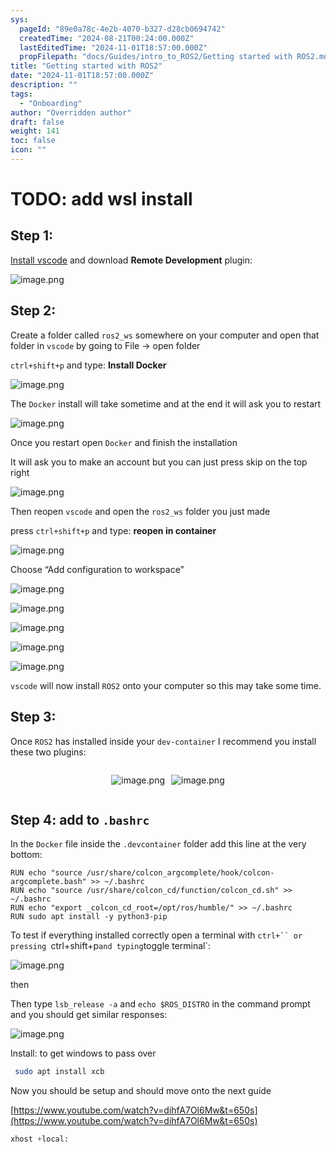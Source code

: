 ```yaml
---
sys:
  pageId: "89e0a78c-4e2b-4070-b327-d28cb0694742"
  createdTime: "2024-08-21T00:24:00.000Z"
  lastEditedTime: "2024-11-01T18:57:00.000Z"
  propFilepath: "docs/Guides/intro_to_ROS2/Getting started with ROS2.md"
title: "Getting started with ROS2"
date: "2024-11-01T18:57:00.000Z"
description: ""
tags:
  - "Onboarding"
author: "Overridden author"
draft: false
weight: 141
toc: false
icon: ""
---
```


# TODO: add wsl install

## Step 1:

[Install vscode](https://code.visualstudio.com/download) and download **Remote Development** plugin:

![image.png](https://prod-files-secure.s3.us-west-2.amazonaws.com/d518164a-d88e-44d1-a4ee-3adb3bd8bce0/efb52993-1881-4a40-b95e-6f020334f022/image.png?X-Amz-Algorithm=AWS4-HMAC-SHA256&X-Amz-Content-Sha256=UNSIGNED-PAYLOAD&X-Amz-Credential=ASIAZI2LB466W7ISMSDX%2F20250505%2Fus-west-2%2Fs3%2Faws4_request&X-Amz-Date=20250505T004342Z&X-Amz-Expires=3600&X-Amz-Security-Token=IQoJb3JpZ2luX2VjEHUaCXVzLXdlc3QtMiJHMEUCIQDDre2nWlG3f3aMxLIpIs5Ur8sr7cwPaISInUrxXlvpMAIgdM888Iugpz6ZzEkBOIJTBEHeJCKG%2FYpww6AdSu%2BUDxEq%2FwMIHhAAGgw2Mzc0MjMxODM4MDUiDA8saPgUdteCQh0isircAzMFe0eXH4rYmJpykVqWlm8CJ%2FLUl%2Fl3paTy1hxHta%2BbsGJ%2Fkohk2igbx7tGkiDUhiXQKMbBJvvaG9NFqNjXzCPvGrRjzZw%2FjN0UtrmZsEPUs5FzhwpNGmzuqwRiszT7XjvoOJu9Ie54IO2t3sDwwbYVaLUTf%2Bm2URqFEUZZjZm0owFYG0U%2B9qHl4o4YtbSxzIkcJVl5sGKdtzjMKF4%2FhnCN%2B2834OjB6jd8OxJknvR7vBvF0k9QntvK2G5BQLpUuok1gJRJGBmDk4BPhenYu1m4I7XWa86fV5Wtn38KjSaBZaDBXFFqOHD8Yq73xSelD%2BzXPar5MjtXPwYU6T6S9gDjbsvzTQGAuwWqULOFkUTFbSZLtDdqiyPqCQQg%2Bqlh97VjDqcd0EJFuQYQdwL652z81VNaMemQyWm8AO%2FkEYcfGTJdDDnp2zuriC2KWvpQxRQtNtkF%2F74PUkxjMYuZ3cFm%2FO0Zyrmg4WK15TpUbW2zStQoxPBhyb497%2B6LhPjIazLSfVNFTe6Y6TplSNivFTPJ0o5QDyN1w5IU%2F5KZot19VVA1fDOHMlzfQWuagKxKItfQplFJHGg7rdrS3u784mFaKwtstLxdKZUKv0PZs%2Bk1r0WoM759kKFuB8clMOCs38AGOqUB8GW0qGGXYa3HSs%2FZWhNyKTfXgxzFa3P5Vv0sNrTMVH40Um7Ayrht%2FRKvDvi3KmPDHKnuntQu5QdXXConvCC9dkMHJ8hMRf7Z7gyPcVf6RCk9qLdBe38ZTAIODITzD85VZ3vLzXUdCvx02dj0J83kaeMwf7Wxa%2BwNHNJ7VldpRgytfbzj4i%2F8qFBf43M1sEmIFJ3b1BMjOMiaOjkQDi1XCvE4RCLV&X-Amz-Signature=e2abffce464c696cba15e434a4cc9cec61712f859a6a249c2fd7bd5c04e2cd52&X-Amz-SignedHeaders=host&x-id=GetObject)

## Step 2:

Create a folder called `ros2_ws` somewhere on your computer and open that folder in `vscode` by going to File → open folder 

`ctrl+shift+p` and type: **Install Docker**

![image.png](https://prod-files-secure.s3.us-west-2.amazonaws.com/d518164a-d88e-44d1-a4ee-3adb3bd8bce0/2269dc0e-1cd5-47ff-bceb-c04ad9b2eab0/image.png?X-Amz-Algorithm=AWS4-HMAC-SHA256&X-Amz-Content-Sha256=UNSIGNED-PAYLOAD&X-Amz-Credential=ASIAZI2LB466W7ISMSDX%2F20250505%2Fus-west-2%2Fs3%2Faws4_request&X-Amz-Date=20250505T004342Z&X-Amz-Expires=3600&X-Amz-Security-Token=IQoJb3JpZ2luX2VjEHUaCXVzLXdlc3QtMiJHMEUCIQDDre2nWlG3f3aMxLIpIs5Ur8sr7cwPaISInUrxXlvpMAIgdM888Iugpz6ZzEkBOIJTBEHeJCKG%2FYpww6AdSu%2BUDxEq%2FwMIHhAAGgw2Mzc0MjMxODM4MDUiDA8saPgUdteCQh0isircAzMFe0eXH4rYmJpykVqWlm8CJ%2FLUl%2Fl3paTy1hxHta%2BbsGJ%2Fkohk2igbx7tGkiDUhiXQKMbBJvvaG9NFqNjXzCPvGrRjzZw%2FjN0UtrmZsEPUs5FzhwpNGmzuqwRiszT7XjvoOJu9Ie54IO2t3sDwwbYVaLUTf%2Bm2URqFEUZZjZm0owFYG0U%2B9qHl4o4YtbSxzIkcJVl5sGKdtzjMKF4%2FhnCN%2B2834OjB6jd8OxJknvR7vBvF0k9QntvK2G5BQLpUuok1gJRJGBmDk4BPhenYu1m4I7XWa86fV5Wtn38KjSaBZaDBXFFqOHD8Yq73xSelD%2BzXPar5MjtXPwYU6T6S9gDjbsvzTQGAuwWqULOFkUTFbSZLtDdqiyPqCQQg%2Bqlh97VjDqcd0EJFuQYQdwL652z81VNaMemQyWm8AO%2FkEYcfGTJdDDnp2zuriC2KWvpQxRQtNtkF%2F74PUkxjMYuZ3cFm%2FO0Zyrmg4WK15TpUbW2zStQoxPBhyb497%2B6LhPjIazLSfVNFTe6Y6TplSNivFTPJ0o5QDyN1w5IU%2F5KZot19VVA1fDOHMlzfQWuagKxKItfQplFJHGg7rdrS3u784mFaKwtstLxdKZUKv0PZs%2Bk1r0WoM759kKFuB8clMOCs38AGOqUB8GW0qGGXYa3HSs%2FZWhNyKTfXgxzFa3P5Vv0sNrTMVH40Um7Ayrht%2FRKvDvi3KmPDHKnuntQu5QdXXConvCC9dkMHJ8hMRf7Z7gyPcVf6RCk9qLdBe38ZTAIODITzD85VZ3vLzXUdCvx02dj0J83kaeMwf7Wxa%2BwNHNJ7VldpRgytfbzj4i%2F8qFBf43M1sEmIFJ3b1BMjOMiaOjkQDi1XCvE4RCLV&X-Amz-Signature=46eee5275067f78623b4b351f0932dc7af0414186708566fea2c3ae0bc220a77&X-Amz-SignedHeaders=host&x-id=GetObject)

The `Docker` install will take sometime and at the end it will ask you to restart

![image.png](https://prod-files-secure.s3.us-west-2.amazonaws.com/d518164a-d88e-44d1-a4ee-3adb3bd8bce0/ed233f78-be33-4b1f-b89c-9c346c0e961e/image.png?X-Amz-Algorithm=AWS4-HMAC-SHA256&X-Amz-Content-Sha256=UNSIGNED-PAYLOAD&X-Amz-Credential=ASIAZI2LB466W7ISMSDX%2F20250505%2Fus-west-2%2Fs3%2Faws4_request&X-Amz-Date=20250505T004342Z&X-Amz-Expires=3600&X-Amz-Security-Token=IQoJb3JpZ2luX2VjEHUaCXVzLXdlc3QtMiJHMEUCIQDDre2nWlG3f3aMxLIpIs5Ur8sr7cwPaISInUrxXlvpMAIgdM888Iugpz6ZzEkBOIJTBEHeJCKG%2FYpww6AdSu%2BUDxEq%2FwMIHhAAGgw2Mzc0MjMxODM4MDUiDA8saPgUdteCQh0isircAzMFe0eXH4rYmJpykVqWlm8CJ%2FLUl%2Fl3paTy1hxHta%2BbsGJ%2Fkohk2igbx7tGkiDUhiXQKMbBJvvaG9NFqNjXzCPvGrRjzZw%2FjN0UtrmZsEPUs5FzhwpNGmzuqwRiszT7XjvoOJu9Ie54IO2t3sDwwbYVaLUTf%2Bm2URqFEUZZjZm0owFYG0U%2B9qHl4o4YtbSxzIkcJVl5sGKdtzjMKF4%2FhnCN%2B2834OjB6jd8OxJknvR7vBvF0k9QntvK2G5BQLpUuok1gJRJGBmDk4BPhenYu1m4I7XWa86fV5Wtn38KjSaBZaDBXFFqOHD8Yq73xSelD%2BzXPar5MjtXPwYU6T6S9gDjbsvzTQGAuwWqULOFkUTFbSZLtDdqiyPqCQQg%2Bqlh97VjDqcd0EJFuQYQdwL652z81VNaMemQyWm8AO%2FkEYcfGTJdDDnp2zuriC2KWvpQxRQtNtkF%2F74PUkxjMYuZ3cFm%2FO0Zyrmg4WK15TpUbW2zStQoxPBhyb497%2B6LhPjIazLSfVNFTe6Y6TplSNivFTPJ0o5QDyN1w5IU%2F5KZot19VVA1fDOHMlzfQWuagKxKItfQplFJHGg7rdrS3u784mFaKwtstLxdKZUKv0PZs%2Bk1r0WoM759kKFuB8clMOCs38AGOqUB8GW0qGGXYa3HSs%2FZWhNyKTfXgxzFa3P5Vv0sNrTMVH40Um7Ayrht%2FRKvDvi3KmPDHKnuntQu5QdXXConvCC9dkMHJ8hMRf7Z7gyPcVf6RCk9qLdBe38ZTAIODITzD85VZ3vLzXUdCvx02dj0J83kaeMwf7Wxa%2BwNHNJ7VldpRgytfbzj4i%2F8qFBf43M1sEmIFJ3b1BMjOMiaOjkQDi1XCvE4RCLV&X-Amz-Signature=a77fbf7813a6df349def9f1c8ae26472a4b50c534fd233bd5dbafbecef8ef1fa&X-Amz-SignedHeaders=host&x-id=GetObject)

Once you restart open `Docker` and finish the installation

It will ask you to make an account but you can just press skip on the top right

![image.png](https://prod-files-secure.s3.us-west-2.amazonaws.com/d518164a-d88e-44d1-a4ee-3adb3bd8bce0/21010ad9-1659-4fd9-9f59-9932a09b2a3d/image.png?X-Amz-Algorithm=AWS4-HMAC-SHA256&X-Amz-Content-Sha256=UNSIGNED-PAYLOAD&X-Amz-Credential=ASIAZI2LB466W7ISMSDX%2F20250505%2Fus-west-2%2Fs3%2Faws4_request&X-Amz-Date=20250505T004342Z&X-Amz-Expires=3600&X-Amz-Security-Token=IQoJb3JpZ2luX2VjEHUaCXVzLXdlc3QtMiJHMEUCIQDDre2nWlG3f3aMxLIpIs5Ur8sr7cwPaISInUrxXlvpMAIgdM888Iugpz6ZzEkBOIJTBEHeJCKG%2FYpww6AdSu%2BUDxEq%2FwMIHhAAGgw2Mzc0MjMxODM4MDUiDA8saPgUdteCQh0isircAzMFe0eXH4rYmJpykVqWlm8CJ%2FLUl%2Fl3paTy1hxHta%2BbsGJ%2Fkohk2igbx7tGkiDUhiXQKMbBJvvaG9NFqNjXzCPvGrRjzZw%2FjN0UtrmZsEPUs5FzhwpNGmzuqwRiszT7XjvoOJu9Ie54IO2t3sDwwbYVaLUTf%2Bm2URqFEUZZjZm0owFYG0U%2B9qHl4o4YtbSxzIkcJVl5sGKdtzjMKF4%2FhnCN%2B2834OjB6jd8OxJknvR7vBvF0k9QntvK2G5BQLpUuok1gJRJGBmDk4BPhenYu1m4I7XWa86fV5Wtn38KjSaBZaDBXFFqOHD8Yq73xSelD%2BzXPar5MjtXPwYU6T6S9gDjbsvzTQGAuwWqULOFkUTFbSZLtDdqiyPqCQQg%2Bqlh97VjDqcd0EJFuQYQdwL652z81VNaMemQyWm8AO%2FkEYcfGTJdDDnp2zuriC2KWvpQxRQtNtkF%2F74PUkxjMYuZ3cFm%2FO0Zyrmg4WK15TpUbW2zStQoxPBhyb497%2B6LhPjIazLSfVNFTe6Y6TplSNivFTPJ0o5QDyN1w5IU%2F5KZot19VVA1fDOHMlzfQWuagKxKItfQplFJHGg7rdrS3u784mFaKwtstLxdKZUKv0PZs%2Bk1r0WoM759kKFuB8clMOCs38AGOqUB8GW0qGGXYa3HSs%2FZWhNyKTfXgxzFa3P5Vv0sNrTMVH40Um7Ayrht%2FRKvDvi3KmPDHKnuntQu5QdXXConvCC9dkMHJ8hMRf7Z7gyPcVf6RCk9qLdBe38ZTAIODITzD85VZ3vLzXUdCvx02dj0J83kaeMwf7Wxa%2BwNHNJ7VldpRgytfbzj4i%2F8qFBf43M1sEmIFJ3b1BMjOMiaOjkQDi1XCvE4RCLV&X-Amz-Signature=ded590e43a7680ed30d0526eff69fe9f1c074d87a76ffb021a606361a9d3322c&X-Amz-SignedHeaders=host&x-id=GetObject)

Then reopen `vscode` and open the `ros2_ws` folder you just made

press `ctrl+shift+p` and type: **reopen in container**

![image.png](https://prod-files-secure.s3.us-west-2.amazonaws.com/d518164a-d88e-44d1-a4ee-3adb3bd8bce0/4e93b8c2-41ad-488c-8095-c74205196118/image.png?X-Amz-Algorithm=AWS4-HMAC-SHA256&X-Amz-Content-Sha256=UNSIGNED-PAYLOAD&X-Amz-Credential=ASIAZI2LB466W7ISMSDX%2F20250505%2Fus-west-2%2Fs3%2Faws4_request&X-Amz-Date=20250505T004342Z&X-Amz-Expires=3600&X-Amz-Security-Token=IQoJb3JpZ2luX2VjEHUaCXVzLXdlc3QtMiJHMEUCIQDDre2nWlG3f3aMxLIpIs5Ur8sr7cwPaISInUrxXlvpMAIgdM888Iugpz6ZzEkBOIJTBEHeJCKG%2FYpww6AdSu%2BUDxEq%2FwMIHhAAGgw2Mzc0MjMxODM4MDUiDA8saPgUdteCQh0isircAzMFe0eXH4rYmJpykVqWlm8CJ%2FLUl%2Fl3paTy1hxHta%2BbsGJ%2Fkohk2igbx7tGkiDUhiXQKMbBJvvaG9NFqNjXzCPvGrRjzZw%2FjN0UtrmZsEPUs5FzhwpNGmzuqwRiszT7XjvoOJu9Ie54IO2t3sDwwbYVaLUTf%2Bm2URqFEUZZjZm0owFYG0U%2B9qHl4o4YtbSxzIkcJVl5sGKdtzjMKF4%2FhnCN%2B2834OjB6jd8OxJknvR7vBvF0k9QntvK2G5BQLpUuok1gJRJGBmDk4BPhenYu1m4I7XWa86fV5Wtn38KjSaBZaDBXFFqOHD8Yq73xSelD%2BzXPar5MjtXPwYU6T6S9gDjbsvzTQGAuwWqULOFkUTFbSZLtDdqiyPqCQQg%2Bqlh97VjDqcd0EJFuQYQdwL652z81VNaMemQyWm8AO%2FkEYcfGTJdDDnp2zuriC2KWvpQxRQtNtkF%2F74PUkxjMYuZ3cFm%2FO0Zyrmg4WK15TpUbW2zStQoxPBhyb497%2B6LhPjIazLSfVNFTe6Y6TplSNivFTPJ0o5QDyN1w5IU%2F5KZot19VVA1fDOHMlzfQWuagKxKItfQplFJHGg7rdrS3u784mFaKwtstLxdKZUKv0PZs%2Bk1r0WoM759kKFuB8clMOCs38AGOqUB8GW0qGGXYa3HSs%2FZWhNyKTfXgxzFa3P5Vv0sNrTMVH40Um7Ayrht%2FRKvDvi3KmPDHKnuntQu5QdXXConvCC9dkMHJ8hMRf7Z7gyPcVf6RCk9qLdBe38ZTAIODITzD85VZ3vLzXUdCvx02dj0J83kaeMwf7Wxa%2BwNHNJ7VldpRgytfbzj4i%2F8qFBf43M1sEmIFJ3b1BMjOMiaOjkQDi1XCvE4RCLV&X-Amz-Signature=14dc6ce0dc7adfe4a150800dc28e168e328bcbce21dc8cdcc4c76ef3fc90fd57&X-Amz-SignedHeaders=host&x-id=GetObject)

Choose “Add configuration to workspace”

![image.png](https://prod-files-secure.s3.us-west-2.amazonaws.com/d518164a-d88e-44d1-a4ee-3adb3bd8bce0/9560b282-5060-4989-ba37-97e7b2c22476/image.png?X-Amz-Algorithm=AWS4-HMAC-SHA256&X-Amz-Content-Sha256=UNSIGNED-PAYLOAD&X-Amz-Credential=ASIAZI2LB466W7ISMSDX%2F20250505%2Fus-west-2%2Fs3%2Faws4_request&X-Amz-Date=20250505T004342Z&X-Amz-Expires=3600&X-Amz-Security-Token=IQoJb3JpZ2luX2VjEHUaCXVzLXdlc3QtMiJHMEUCIQDDre2nWlG3f3aMxLIpIs5Ur8sr7cwPaISInUrxXlvpMAIgdM888Iugpz6ZzEkBOIJTBEHeJCKG%2FYpww6AdSu%2BUDxEq%2FwMIHhAAGgw2Mzc0MjMxODM4MDUiDA8saPgUdteCQh0isircAzMFe0eXH4rYmJpykVqWlm8CJ%2FLUl%2Fl3paTy1hxHta%2BbsGJ%2Fkohk2igbx7tGkiDUhiXQKMbBJvvaG9NFqNjXzCPvGrRjzZw%2FjN0UtrmZsEPUs5FzhwpNGmzuqwRiszT7XjvoOJu9Ie54IO2t3sDwwbYVaLUTf%2Bm2URqFEUZZjZm0owFYG0U%2B9qHl4o4YtbSxzIkcJVl5sGKdtzjMKF4%2FhnCN%2B2834OjB6jd8OxJknvR7vBvF0k9QntvK2G5BQLpUuok1gJRJGBmDk4BPhenYu1m4I7XWa86fV5Wtn38KjSaBZaDBXFFqOHD8Yq73xSelD%2BzXPar5MjtXPwYU6T6S9gDjbsvzTQGAuwWqULOFkUTFbSZLtDdqiyPqCQQg%2Bqlh97VjDqcd0EJFuQYQdwL652z81VNaMemQyWm8AO%2FkEYcfGTJdDDnp2zuriC2KWvpQxRQtNtkF%2F74PUkxjMYuZ3cFm%2FO0Zyrmg4WK15TpUbW2zStQoxPBhyb497%2B6LhPjIazLSfVNFTe6Y6TplSNivFTPJ0o5QDyN1w5IU%2F5KZot19VVA1fDOHMlzfQWuagKxKItfQplFJHGg7rdrS3u784mFaKwtstLxdKZUKv0PZs%2Bk1r0WoM759kKFuB8clMOCs38AGOqUB8GW0qGGXYa3HSs%2FZWhNyKTfXgxzFa3P5Vv0sNrTMVH40Um7Ayrht%2FRKvDvi3KmPDHKnuntQu5QdXXConvCC9dkMHJ8hMRf7Z7gyPcVf6RCk9qLdBe38ZTAIODITzD85VZ3vLzXUdCvx02dj0J83kaeMwf7Wxa%2BwNHNJ7VldpRgytfbzj4i%2F8qFBf43M1sEmIFJ3b1BMjOMiaOjkQDi1XCvE4RCLV&X-Amz-Signature=db6efaef416672b8b0c2fef7470a91ab2e49ac3cc060d0ce49b79a089ddbb3e7&X-Amz-SignedHeaders=host&x-id=GetObject)

![image.png](https://prod-files-secure.s3.us-west-2.amazonaws.com/d518164a-d88e-44d1-a4ee-3adb3bd8bce0/2ee63f81-886b-48e8-a553-dc6e5eac99e4/image.png?X-Amz-Algorithm=AWS4-HMAC-SHA256&X-Amz-Content-Sha256=UNSIGNED-PAYLOAD&X-Amz-Credential=ASIAZI2LB466W7ISMSDX%2F20250505%2Fus-west-2%2Fs3%2Faws4_request&X-Amz-Date=20250505T004342Z&X-Amz-Expires=3600&X-Amz-Security-Token=IQoJb3JpZ2luX2VjEHUaCXVzLXdlc3QtMiJHMEUCIQDDre2nWlG3f3aMxLIpIs5Ur8sr7cwPaISInUrxXlvpMAIgdM888Iugpz6ZzEkBOIJTBEHeJCKG%2FYpww6AdSu%2BUDxEq%2FwMIHhAAGgw2Mzc0MjMxODM4MDUiDA8saPgUdteCQh0isircAzMFe0eXH4rYmJpykVqWlm8CJ%2FLUl%2Fl3paTy1hxHta%2BbsGJ%2Fkohk2igbx7tGkiDUhiXQKMbBJvvaG9NFqNjXzCPvGrRjzZw%2FjN0UtrmZsEPUs5FzhwpNGmzuqwRiszT7XjvoOJu9Ie54IO2t3sDwwbYVaLUTf%2Bm2URqFEUZZjZm0owFYG0U%2B9qHl4o4YtbSxzIkcJVl5sGKdtzjMKF4%2FhnCN%2B2834OjB6jd8OxJknvR7vBvF0k9QntvK2G5BQLpUuok1gJRJGBmDk4BPhenYu1m4I7XWa86fV5Wtn38KjSaBZaDBXFFqOHD8Yq73xSelD%2BzXPar5MjtXPwYU6T6S9gDjbsvzTQGAuwWqULOFkUTFbSZLtDdqiyPqCQQg%2Bqlh97VjDqcd0EJFuQYQdwL652z81VNaMemQyWm8AO%2FkEYcfGTJdDDnp2zuriC2KWvpQxRQtNtkF%2F74PUkxjMYuZ3cFm%2FO0Zyrmg4WK15TpUbW2zStQoxPBhyb497%2B6LhPjIazLSfVNFTe6Y6TplSNivFTPJ0o5QDyN1w5IU%2F5KZot19VVA1fDOHMlzfQWuagKxKItfQplFJHGg7rdrS3u784mFaKwtstLxdKZUKv0PZs%2Bk1r0WoM759kKFuB8clMOCs38AGOqUB8GW0qGGXYa3HSs%2FZWhNyKTfXgxzFa3P5Vv0sNrTMVH40Um7Ayrht%2FRKvDvi3KmPDHKnuntQu5QdXXConvCC9dkMHJ8hMRf7Z7gyPcVf6RCk9qLdBe38ZTAIODITzD85VZ3vLzXUdCvx02dj0J83kaeMwf7Wxa%2BwNHNJ7VldpRgytfbzj4i%2F8qFBf43M1sEmIFJ3b1BMjOMiaOjkQDi1XCvE4RCLV&X-Amz-Signature=85e835e28022261340717c2e8253211ce15591aa22900c8c27e532497a8e92c4&X-Amz-SignedHeaders=host&x-id=GetObject)

![image.png](https://prod-files-secure.s3.us-west-2.amazonaws.com/d518164a-d88e-44d1-a4ee-3adb3bd8bce0/ae1580b2-b048-407e-aed9-b584224a7a04/image.png?X-Amz-Algorithm=AWS4-HMAC-SHA256&X-Amz-Content-Sha256=UNSIGNED-PAYLOAD&X-Amz-Credential=ASIAZI2LB466W7ISMSDX%2F20250505%2Fus-west-2%2Fs3%2Faws4_request&X-Amz-Date=20250505T004342Z&X-Amz-Expires=3600&X-Amz-Security-Token=IQoJb3JpZ2luX2VjEHUaCXVzLXdlc3QtMiJHMEUCIQDDre2nWlG3f3aMxLIpIs5Ur8sr7cwPaISInUrxXlvpMAIgdM888Iugpz6ZzEkBOIJTBEHeJCKG%2FYpww6AdSu%2BUDxEq%2FwMIHhAAGgw2Mzc0MjMxODM4MDUiDA8saPgUdteCQh0isircAzMFe0eXH4rYmJpykVqWlm8CJ%2FLUl%2Fl3paTy1hxHta%2BbsGJ%2Fkohk2igbx7tGkiDUhiXQKMbBJvvaG9NFqNjXzCPvGrRjzZw%2FjN0UtrmZsEPUs5FzhwpNGmzuqwRiszT7XjvoOJu9Ie54IO2t3sDwwbYVaLUTf%2Bm2URqFEUZZjZm0owFYG0U%2B9qHl4o4YtbSxzIkcJVl5sGKdtzjMKF4%2FhnCN%2B2834OjB6jd8OxJknvR7vBvF0k9QntvK2G5BQLpUuok1gJRJGBmDk4BPhenYu1m4I7XWa86fV5Wtn38KjSaBZaDBXFFqOHD8Yq73xSelD%2BzXPar5MjtXPwYU6T6S9gDjbsvzTQGAuwWqULOFkUTFbSZLtDdqiyPqCQQg%2Bqlh97VjDqcd0EJFuQYQdwL652z81VNaMemQyWm8AO%2FkEYcfGTJdDDnp2zuriC2KWvpQxRQtNtkF%2F74PUkxjMYuZ3cFm%2FO0Zyrmg4WK15TpUbW2zStQoxPBhyb497%2B6LhPjIazLSfVNFTe6Y6TplSNivFTPJ0o5QDyN1w5IU%2F5KZot19VVA1fDOHMlzfQWuagKxKItfQplFJHGg7rdrS3u784mFaKwtstLxdKZUKv0PZs%2Bk1r0WoM759kKFuB8clMOCs38AGOqUB8GW0qGGXYa3HSs%2FZWhNyKTfXgxzFa3P5Vv0sNrTMVH40Um7Ayrht%2FRKvDvi3KmPDHKnuntQu5QdXXConvCC9dkMHJ8hMRf7Z7gyPcVf6RCk9qLdBe38ZTAIODITzD85VZ3vLzXUdCvx02dj0J83kaeMwf7Wxa%2BwNHNJ7VldpRgytfbzj4i%2F8qFBf43M1sEmIFJ3b1BMjOMiaOjkQDi1XCvE4RCLV&X-Amz-Signature=9cf7bb3a5cfcaf509ab1e5c6d30b5cb29f908cdb9f74794775547fb4a0149a34&X-Amz-SignedHeaders=host&x-id=GetObject)

![image.png](https://prod-files-secure.s3.us-west-2.amazonaws.com/d518164a-d88e-44d1-a4ee-3adb3bd8bce0/53255b28-f75e-430f-b9e3-c0ac8577e42b/image.png?X-Amz-Algorithm=AWS4-HMAC-SHA256&X-Amz-Content-Sha256=UNSIGNED-PAYLOAD&X-Amz-Credential=ASIAZI2LB466W7ISMSDX%2F20250505%2Fus-west-2%2Fs3%2Faws4_request&X-Amz-Date=20250505T004342Z&X-Amz-Expires=3600&X-Amz-Security-Token=IQoJb3JpZ2luX2VjEHUaCXVzLXdlc3QtMiJHMEUCIQDDre2nWlG3f3aMxLIpIs5Ur8sr7cwPaISInUrxXlvpMAIgdM888Iugpz6ZzEkBOIJTBEHeJCKG%2FYpww6AdSu%2BUDxEq%2FwMIHhAAGgw2Mzc0MjMxODM4MDUiDA8saPgUdteCQh0isircAzMFe0eXH4rYmJpykVqWlm8CJ%2FLUl%2Fl3paTy1hxHta%2BbsGJ%2Fkohk2igbx7tGkiDUhiXQKMbBJvvaG9NFqNjXzCPvGrRjzZw%2FjN0UtrmZsEPUs5FzhwpNGmzuqwRiszT7XjvoOJu9Ie54IO2t3sDwwbYVaLUTf%2Bm2URqFEUZZjZm0owFYG0U%2B9qHl4o4YtbSxzIkcJVl5sGKdtzjMKF4%2FhnCN%2B2834OjB6jd8OxJknvR7vBvF0k9QntvK2G5BQLpUuok1gJRJGBmDk4BPhenYu1m4I7XWa86fV5Wtn38KjSaBZaDBXFFqOHD8Yq73xSelD%2BzXPar5MjtXPwYU6T6S9gDjbsvzTQGAuwWqULOFkUTFbSZLtDdqiyPqCQQg%2Bqlh97VjDqcd0EJFuQYQdwL652z81VNaMemQyWm8AO%2FkEYcfGTJdDDnp2zuriC2KWvpQxRQtNtkF%2F74PUkxjMYuZ3cFm%2FO0Zyrmg4WK15TpUbW2zStQoxPBhyb497%2B6LhPjIazLSfVNFTe6Y6TplSNivFTPJ0o5QDyN1w5IU%2F5KZot19VVA1fDOHMlzfQWuagKxKItfQplFJHGg7rdrS3u784mFaKwtstLxdKZUKv0PZs%2Bk1r0WoM759kKFuB8clMOCs38AGOqUB8GW0qGGXYa3HSs%2FZWhNyKTfXgxzFa3P5Vv0sNrTMVH40Um7Ayrht%2FRKvDvi3KmPDHKnuntQu5QdXXConvCC9dkMHJ8hMRf7Z7gyPcVf6RCk9qLdBe38ZTAIODITzD85VZ3vLzXUdCvx02dj0J83kaeMwf7Wxa%2BwNHNJ7VldpRgytfbzj4i%2F8qFBf43M1sEmIFJ3b1BMjOMiaOjkQDi1XCvE4RCLV&X-Amz-Signature=d96ebe7510aad064d2bf7251c518f44751cba13bb54f89afb8f01b5d22e246f1&X-Amz-SignedHeaders=host&x-id=GetObject)

![image.png](https://prod-files-secure.s3.us-west-2.amazonaws.com/d518164a-d88e-44d1-a4ee-3adb3bd8bce0/7c562767-5af9-4ffb-97d1-327bcdf4ee00/image.png?X-Amz-Algorithm=AWS4-HMAC-SHA256&X-Amz-Content-Sha256=UNSIGNED-PAYLOAD&X-Amz-Credential=ASIAZI2LB466W7ISMSDX%2F20250505%2Fus-west-2%2Fs3%2Faws4_request&X-Amz-Date=20250505T004342Z&X-Amz-Expires=3600&X-Amz-Security-Token=IQoJb3JpZ2luX2VjEHUaCXVzLXdlc3QtMiJHMEUCIQDDre2nWlG3f3aMxLIpIs5Ur8sr7cwPaISInUrxXlvpMAIgdM888Iugpz6ZzEkBOIJTBEHeJCKG%2FYpww6AdSu%2BUDxEq%2FwMIHhAAGgw2Mzc0MjMxODM4MDUiDA8saPgUdteCQh0isircAzMFe0eXH4rYmJpykVqWlm8CJ%2FLUl%2Fl3paTy1hxHta%2BbsGJ%2Fkohk2igbx7tGkiDUhiXQKMbBJvvaG9NFqNjXzCPvGrRjzZw%2FjN0UtrmZsEPUs5FzhwpNGmzuqwRiszT7XjvoOJu9Ie54IO2t3sDwwbYVaLUTf%2Bm2URqFEUZZjZm0owFYG0U%2B9qHl4o4YtbSxzIkcJVl5sGKdtzjMKF4%2FhnCN%2B2834OjB6jd8OxJknvR7vBvF0k9QntvK2G5BQLpUuok1gJRJGBmDk4BPhenYu1m4I7XWa86fV5Wtn38KjSaBZaDBXFFqOHD8Yq73xSelD%2BzXPar5MjtXPwYU6T6S9gDjbsvzTQGAuwWqULOFkUTFbSZLtDdqiyPqCQQg%2Bqlh97VjDqcd0EJFuQYQdwL652z81VNaMemQyWm8AO%2FkEYcfGTJdDDnp2zuriC2KWvpQxRQtNtkF%2F74PUkxjMYuZ3cFm%2FO0Zyrmg4WK15TpUbW2zStQoxPBhyb497%2B6LhPjIazLSfVNFTe6Y6TplSNivFTPJ0o5QDyN1w5IU%2F5KZot19VVA1fDOHMlzfQWuagKxKItfQplFJHGg7rdrS3u784mFaKwtstLxdKZUKv0PZs%2Bk1r0WoM759kKFuB8clMOCs38AGOqUB8GW0qGGXYa3HSs%2FZWhNyKTfXgxzFa3P5Vv0sNrTMVH40Um7Ayrht%2FRKvDvi3KmPDHKnuntQu5QdXXConvCC9dkMHJ8hMRf7Z7gyPcVf6RCk9qLdBe38ZTAIODITzD85VZ3vLzXUdCvx02dj0J83kaeMwf7Wxa%2BwNHNJ7VldpRgytfbzj4i%2F8qFBf43M1sEmIFJ3b1BMjOMiaOjkQDi1XCvE4RCLV&X-Amz-Signature=74893b4aeb4275dd51e91f7e9da29aa49a7f185faad2a38347747c4fba0a2906&X-Amz-SignedHeaders=host&x-id=GetObject)

`vscode` will now install `ROS2` onto your computer so this may take some time.

## Step 3:

Once `ROS2` has installed inside your `dev-container` I recommend you install these two plugins:

<div style="display: flex;flex-direction: row; column-gap:10px; max-width: 630px;justify-content: center;">
<div>

![image.png](https://prod-files-secure.s3.us-west-2.amazonaws.com/d518164a-d88e-44d1-a4ee-3adb3bd8bce0/3fc3d550-5a54-4ba1-ba6b-faa01cdb7369/image.png?X-Amz-Algorithm=AWS4-HMAC-SHA256&X-Amz-Content-Sha256=UNSIGNED-PAYLOAD&X-Amz-Credential=ASIAZI2LB466Y5KMU3MD%2F20250505%2Fus-west-2%2Fs3%2Faws4_request&X-Amz-Date=20250505T004347Z&X-Amz-Expires=3600&X-Amz-Security-Token=IQoJb3JpZ2luX2VjEHcaCXVzLXdlc3QtMiJHMEUCIAR2nhNTED65wvKlwC%2FF8FR8ztSCBkV1X1kh2h1O8JzcAiEAqLRU%2BEW7wtZND1okLLz03dBZng1Q0gqwcP7sdCuZT%2B0q%2FwMIHxAAGgw2Mzc0MjMxODM4MDUiDGTvO5wzKLcCJnAGzircA8u87WEjaJ9SrJFeLcPK9RWHHZrI5QC57%2BnMbKt8U5KRiBw37wezR4RsrBQihD2U2YarrwWDtThVAmG4quFbtyCvAEVkX3OTFOiaNao6%2FZDEt%2BgBIiKEvZWIbKI02pIuU1gVhr5aOi6%2B01XU9a6JXDmzmOVm5w3aFD0wEaL0hB2bgyQs4Mh8JPTq6kaYJaQun%2FdMrNXJrK%2Fm9EormffCO0luBySxvjjOMRklvo1LmbHqSjozYy%2B9xFVqGjvG1Za9dcX%2FsvG%2FHJhpr6waF6VPMaruKVJcjNUq9XSTkIh%2FGtjaP%2FSRI%2B1BAWsHliWsVLF%2BSREqJAadoUnNxjt3jigMLQ0wa68m%2BFYJ4QF7vjhUpg94uTGvDGAcRc0Q2Snv6UQFNdA%2BGcgSYbJnTc0JYvOjZplc00zRBbWviQ1FPvjx9olDJwhwP7VUyQgex%2FuIBgfgn7AW9Fab%2FBTwPXq7gBbzW3BeqD4HL8AyL2TVi5aEDGHbya4jCRZA00%2B5Xk3FPriQng%2Bt4JLG5n8vSnpM9daOtpnL3b0EDMMa9J1PoWuQJfeX5f5kGHmF5HSGAcmnlLjHRd8Gzo30RvR6u7T4%2BwnEh2z5oqmnFljzQW6ySMxr9xkRtlyc77A585OU4ze7MKXR38AGOqUBmuCb%2FVoKqJLyA%2FRlccr7nbAF8UJfVsnKuHxQBPAmZnCFq3uN%2BXCU8qJOci7g92ooI4EupUvHbq%2F3KCzx7EEt1Qx150pCrcTIwmpIFvc%2Bys1UiznCc69nJytPmRBPsRM7CMK8G00YXI9X3kIGCBXNzsU1EKuQ5uOt4daicawT1qtPDIDGqTTB2RFKTjfB3CokKm8iSKTnbcQxOruFe1G0ZZ%2Br8G7n&X-Amz-Signature=c77f4dcc8adeac6a9dd839039c8f7398290bfd7e2763e14850deb07104214012&X-Amz-SignedHeaders=host&x-id=GetObject)

</div>
<div>

![image.png](https://prod-files-secure.s3.us-west-2.amazonaws.com/d518164a-d88e-44d1-a4ee-3adb3bd8bce0/d994cc66-13c2-4093-a5a3-f84cf4601a82/image.png?X-Amz-Algorithm=AWS4-HMAC-SHA256&X-Amz-Content-Sha256=UNSIGNED-PAYLOAD&X-Amz-Credential=ASIAZI2LB4664LZVPVJR%2F20250505%2Fus-west-2%2Fs3%2Faws4_request&X-Amz-Date=20250505T004347Z&X-Amz-Expires=3600&X-Amz-Security-Token=IQoJb3JpZ2luX2VjEHUaCXVzLXdlc3QtMiJGMEQCIF%2BKkkaFyHh8cY%2F3%2BMX9kskI0%2FcDWkFOQozRpgVm7Hu6AiBSbNl%2BRpOhO0IdhNEx6VPmBgbWVhRt%2BCQGmfIzqOM1jSr%2FAwgeEAAaDDYzNzQyMzE4MzgwNSIMRQ7MqlGxYCXQscHxKtwDTcbMiUpiVBww8d9wd7%2Fw4WwC8X1YPeQL0OgCxkyE3PEr9vV1ZFxCR3mMBpWJ%2FvgnCOLkW%2FpdR58VzgqkDbDWNl10ypqR9KVWQ2rzoD5M0fDGsjjGgHfN5%2BRP1b6oBLACVOrAp4P9ZwenXhyduBExFaVPg8jujwMwp46SnoW8UPW2Z9k6AAEYC%2FGha0tlzlQDCp9YQ1Bq6lRf3BDCTBtfJJEHBKTsH2b2db1XFKNfNQM%2FoAxBxOThn8tHoQstHbSCoKh0AoJ7yEj6rvN9e4vqSprehfyN78wCmZtMyMgWFE1i1lW4E5Xivhh7UTyx7bWO0R%2B3dMeQfFon28A0fHQmSYmg6uLd5b%2BAdhwuLSRRW5M%2FiBlpfne5T19BGoTGdBPYDynh81won5J1o8iOYk07%2F8PWHnDOgu7aQwgmk5kGnyt8NecN5FJg2hUy3D0VjJrZMIJ0fkdNapDFGiBkqj7t04YUpat4vpDYLY7l2qxU1J%2B%2FoDTj9M9uyEAVPTocBFINprBdKXB1SXLNv0MCmbsHv3tfv8%2Brwafk%2FJ1GrI8WjWmot4CPH5GortC8MBYnr19HT7cN9QaWw2QIft0rIZg7Z8%2B20wLvRbuYDysAOfT%2FnV1o39QgQpSVgwXfj7cw0azfwAY6pgFRjQKoJmK5ik2AuwEt%2FesfqajIzIkntTpw1a%2BOLEk7KjgkNSRJZSsSP93bDPAxVGhYNu0T%2BbPstSTs2P%2BewhiyYVdp73nrtWIz7dvN%2FEZg22TlunBoYswqSZh9lBOxTQGfIhr%2F1qcR8YZXjQAxVp8dx4oXXUL3sP2x%2Bf3TlgrERPS0ZrpPcjEQJWkL7V%2FtnvvwvsIyCcnetasSHS%2BFX6kDs7r64Mgr&X-Amz-Signature=0f5da3df19fa51c43e9e65872d650a368e1a3c3605855ff87a03432de9740377&X-Amz-SignedHeaders=host&x-id=GetObject)

</div>
</div>

## Step 4: add to `.bashrc`

In the `Docker` file inside the `.devcontainer` folder add this line at the very bottom: 

```docker
RUN echo "source /usr/share/colcon_argcomplete/hook/colcon-argcomplete.bash" >> ~/.bashrc
RUN echo "source /usr/share/colcon_cd/function/colcon_cd.sh" >> ~/.bashrc
RUN echo "export _colcon_cd_root=/opt/ros/humble/" >> ~/.bashrc
RUN sudo apt install -y python3-pip 
```

To test if everything installed correctly open a terminal with `ctrl+`` or pressing `ctrl+shift+p` and typing `toggle terminal`:

![image.png](https://prod-files-secure.s3.us-west-2.amazonaws.com/d518164a-d88e-44d1-a4ee-3adb3bd8bce0/6a4943d8-b04e-4c02-9a58-775f3384d1a5/image.png?X-Amz-Algorithm=AWS4-HMAC-SHA256&X-Amz-Content-Sha256=UNSIGNED-PAYLOAD&X-Amz-Credential=ASIAZI2LB466W7ISMSDX%2F20250505%2Fus-west-2%2Fs3%2Faws4_request&X-Amz-Date=20250505T004342Z&X-Amz-Expires=3600&X-Amz-Security-Token=IQoJb3JpZ2luX2VjEHUaCXVzLXdlc3QtMiJHMEUCIQDDre2nWlG3f3aMxLIpIs5Ur8sr7cwPaISInUrxXlvpMAIgdM888Iugpz6ZzEkBOIJTBEHeJCKG%2FYpww6AdSu%2BUDxEq%2FwMIHhAAGgw2Mzc0MjMxODM4MDUiDA8saPgUdteCQh0isircAzMFe0eXH4rYmJpykVqWlm8CJ%2FLUl%2Fl3paTy1hxHta%2BbsGJ%2Fkohk2igbx7tGkiDUhiXQKMbBJvvaG9NFqNjXzCPvGrRjzZw%2FjN0UtrmZsEPUs5FzhwpNGmzuqwRiszT7XjvoOJu9Ie54IO2t3sDwwbYVaLUTf%2Bm2URqFEUZZjZm0owFYG0U%2B9qHl4o4YtbSxzIkcJVl5sGKdtzjMKF4%2FhnCN%2B2834OjB6jd8OxJknvR7vBvF0k9QntvK2G5BQLpUuok1gJRJGBmDk4BPhenYu1m4I7XWa86fV5Wtn38KjSaBZaDBXFFqOHD8Yq73xSelD%2BzXPar5MjtXPwYU6T6S9gDjbsvzTQGAuwWqULOFkUTFbSZLtDdqiyPqCQQg%2Bqlh97VjDqcd0EJFuQYQdwL652z81VNaMemQyWm8AO%2FkEYcfGTJdDDnp2zuriC2KWvpQxRQtNtkF%2F74PUkxjMYuZ3cFm%2FO0Zyrmg4WK15TpUbW2zStQoxPBhyb497%2B6LhPjIazLSfVNFTe6Y6TplSNivFTPJ0o5QDyN1w5IU%2F5KZot19VVA1fDOHMlzfQWuagKxKItfQplFJHGg7rdrS3u784mFaKwtstLxdKZUKv0PZs%2Bk1r0WoM759kKFuB8clMOCs38AGOqUB8GW0qGGXYa3HSs%2FZWhNyKTfXgxzFa3P5Vv0sNrTMVH40Um7Ayrht%2FRKvDvi3KmPDHKnuntQu5QdXXConvCC9dkMHJ8hMRf7Z7gyPcVf6RCk9qLdBe38ZTAIODITzD85VZ3vLzXUdCvx02dj0J83kaeMwf7Wxa%2BwNHNJ7VldpRgytfbzj4i%2F8qFBf43M1sEmIFJ3b1BMjOMiaOjkQDi1XCvE4RCLV&X-Amz-Signature=7462bb82b2d5124db72ee5e7622fb7f6980375bd29cf2e707aae043f423213ff&X-Amz-SignedHeaders=host&x-id=GetObject)

then 

Then type `lsb_release -a` and `echo $ROS_DISTRO` in the command prompt and you should get similar responses:

![image.png](https://prod-files-secure.s3.us-west-2.amazonaws.com/d518164a-d88e-44d1-a4ee-3adb3bd8bce0/3e635dec-a805-4e85-8b9e-d000e5b71a4e/image.png?X-Amz-Algorithm=AWS4-HMAC-SHA256&X-Amz-Content-Sha256=UNSIGNED-PAYLOAD&X-Amz-Credential=ASIAZI2LB466W7ISMSDX%2F20250505%2Fus-west-2%2Fs3%2Faws4_request&X-Amz-Date=20250505T004342Z&X-Amz-Expires=3600&X-Amz-Security-Token=IQoJb3JpZ2luX2VjEHUaCXVzLXdlc3QtMiJHMEUCIQDDre2nWlG3f3aMxLIpIs5Ur8sr7cwPaISInUrxXlvpMAIgdM888Iugpz6ZzEkBOIJTBEHeJCKG%2FYpww6AdSu%2BUDxEq%2FwMIHhAAGgw2Mzc0MjMxODM4MDUiDA8saPgUdteCQh0isircAzMFe0eXH4rYmJpykVqWlm8CJ%2FLUl%2Fl3paTy1hxHta%2BbsGJ%2Fkohk2igbx7tGkiDUhiXQKMbBJvvaG9NFqNjXzCPvGrRjzZw%2FjN0UtrmZsEPUs5FzhwpNGmzuqwRiszT7XjvoOJu9Ie54IO2t3sDwwbYVaLUTf%2Bm2URqFEUZZjZm0owFYG0U%2B9qHl4o4YtbSxzIkcJVl5sGKdtzjMKF4%2FhnCN%2B2834OjB6jd8OxJknvR7vBvF0k9QntvK2G5BQLpUuok1gJRJGBmDk4BPhenYu1m4I7XWa86fV5Wtn38KjSaBZaDBXFFqOHD8Yq73xSelD%2BzXPar5MjtXPwYU6T6S9gDjbsvzTQGAuwWqULOFkUTFbSZLtDdqiyPqCQQg%2Bqlh97VjDqcd0EJFuQYQdwL652z81VNaMemQyWm8AO%2FkEYcfGTJdDDnp2zuriC2KWvpQxRQtNtkF%2F74PUkxjMYuZ3cFm%2FO0Zyrmg4WK15TpUbW2zStQoxPBhyb497%2B6LhPjIazLSfVNFTe6Y6TplSNivFTPJ0o5QDyN1w5IU%2F5KZot19VVA1fDOHMlzfQWuagKxKItfQplFJHGg7rdrS3u784mFaKwtstLxdKZUKv0PZs%2Bk1r0WoM759kKFuB8clMOCs38AGOqUB8GW0qGGXYa3HSs%2FZWhNyKTfXgxzFa3P5Vv0sNrTMVH40Um7Ayrht%2FRKvDvi3KmPDHKnuntQu5QdXXConvCC9dkMHJ8hMRf7Z7gyPcVf6RCk9qLdBe38ZTAIODITzD85VZ3vLzXUdCvx02dj0J83kaeMwf7Wxa%2BwNHNJ7VldpRgytfbzj4i%2F8qFBf43M1sEmIFJ3b1BMjOMiaOjkQDi1XCvE4RCLV&X-Amz-Signature=42380f1eb83fdbab4bd5944fd4716370a43cfa10b35e4aee275372b5e0d33437&X-Amz-SignedHeaders=host&x-id=GetObject)

Install:  to get windows to pass over

```bash
 sudo apt install xcb
```

Now you should be setup and should move onto the next guide 

[https://www.youtube.com/watch?v=dihfA7Ol6Mw&t=650s](https://www.youtube.com/watch?v=dihfA7Ol6Mw&t=650s)

```python
xhost +local:
```
